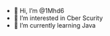 - 👋 Hi, I’m @1Mhd6
- 👀 I’m interested in Cber Scurity
- 🌱 I’m currently learning Java 

<!---
1Mhd6/1Mhd6 is a ✨ special ✨ repository because its `README.md` (this file) appears on your GitHub profile.
You can click the Preview link to take a look at your changes.
--->

